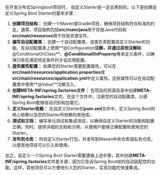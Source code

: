 在开发分布式Springboot项目时， 自定义Starter是一定会用到的。以下是创建自定义Spring Boot Starter的基本步骤：

1. **创建项目结构：** 创建一个Maven或Gradle项目，确保项目结构符合标准的约定。通常，项目结构包括**src/main/java**用于存放Java代码和**src/main/resources**用于存放资源文件。
2. **编写自动配置类：** 创建一个自动配置类，该类负责配置自定义Starter的功能。在自动配置类上使用**@Configuration**注解，并通过其他注解如**@ConditionalOnClass**、**@ConditionalOnProperty**等来定义条件，以确保只有在满足特定条件时才会应用配置。
3. **提供属性配置：** 如果您的Starter需要配置属性，可以在**src/main/resources/application.properties**或**src/main/resources/application.yml**中定义属性。这些属性可以在自动配置类中使用**@Value**注解注入。
4. **创建****META-INF/spring.factories****文件：** 在项目的资源目录中创建**META-INF/spring.factories**文件。在这个文件中，注册您的自动配置类，以便Spring Boot能够自动识别和加载它。
5. **定义Starter依赖：** 在自定义Starter的**pom.xml**文件中，定义Spring Boot的核心依赖以及您的Starter所依赖的其他库。
6. **测试和文档：** 编写单元测试和集成测试，以确保自定义Starter的功能和配置正确。同时，提供详细的文档和示例，以便用户能够正确配置和使用您的Starter。
7. **发布到仓库：** 将自定义Starter打包，并发布到Maven中央仓库或私有仓库，以便其他项目可以引入和使用。

总之，自定义一个Spring Boot Starter需要遵循上述步骤，其中创建**META-INF/spring.factories**文件是关键，因为它告诉Spring Boot如何自动装配您的功能。这样，其他项目可以方便地引入您的Starter，实现功能的快速集成。


